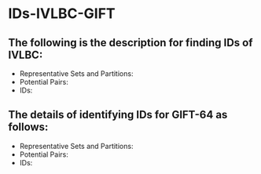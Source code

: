 # IDs-IVLBC-GIFT
## The following is the description for finding IDs of IVLBC:
- Representative Sets and Partitions:
- Potential Pairs:
- IDs:

## The details of identifying IDs for GIFT-64 as follows:
- Representative Sets and Partitions:
- Potential Pairs:
- IDs:
